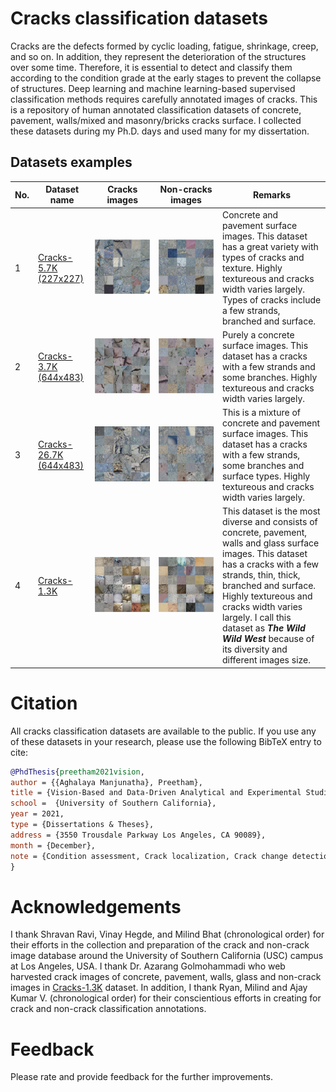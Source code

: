# Cracks classification datasets
Cracks are the defects formed by cyclic loading, fatigue, shrinkage, creep, and so on. In addition, they represent the deterioration of the structures over some time. Therefore, it is essential to detect and classify them according to the condition grade at the early stages to prevent the collapse of structures. Deep learning and machine learning-based supervised classification methods requires carefully annotated images of cracks. This is a repository of human annotated classification datasets of concrete, pavement, walls/mixed and masonry/bricks cracks surface. I collected these datasets during my Ph.D. days and used many for my dissertation.

## Datasets examples
| No. | Dataset name | Cracks images | Non-cracks images | Remarks |
| ------------- | ------------- |  ------------- |  ------------- | ------------- |
| 1 | [Cracks-5.7K (227x227)](https://1drv.ms/f/c/49b23bc11eecd6a8/EtBNtnET4YtFmuJCKQXWLRcBywLJiQy6tVR8nIw-a2hkZQ?e=f49fEx) | ![](assets/Dataset_1_Cracks-5.7K_(227x227)_crack.png) | ![](assets/Dataset_1_Cracks-5.7K_(227x227)_noncrack.png) | Concrete and pavement surface images. This dataset has a great variety with types of cracks and texture. Highly textureous and cracks width varies largely. Types of cracks include a few strands, branched and surface.| 
| 2 | [Cracks-3.7K (644x483)](https://1drv.ms/f/c/49b23bc11eecd6a8/ErWfsmYD6FdKof52qUiJ7hUBAVS50eAoo32WQJBDNPVzFw?e=IfcLua) | ![](assets/Dataset_2_Cracks-3.7K_(644x483)_crack.png) | ![](assets/Dataset_2_Cracks-3.7K_(644x483)_noncrack.png) | Purely a concrete surface images. This dataset has a cracks with a few strands and some branches. Highly textureous and cracks width varies largely. |
| 3 | [Cracks-26.7K (644x483)](https://1drv.ms/f/c/49b23bc11eecd6a8/ErI4bqgf_ClPujbQGGkq9RABmMnL0kt-0yuvPFMMqPBnUw?e=TyzvCw) | ![](assets/Dataset_3_Cracks-26.7K_(644x483)_crack.png) | ![](assets/Dataset_3_Cracks-26.7K_(644x483)_noncrack.png) | This is a mixture of concrete and pavement surface images. This dataset has a cracks with a few strands, some branches and surface types. Highly textureous and cracks width varies largely. |
| 4 | [Cracks-1.3K](https://1drv.ms/f/c/49b23bc11eecd6a8/Egqz7v0s5glAn8InjAHBfWIBK6Gwq-c5_afnr8C74RztMA?e=qpojee) | ![](assets/Dataset_4_Cracks-1.3K_crack.png) | ![](assets/Dataset_4_Cracks-1.3K_noncrack.png) | This dataset is the most diverse and consists of concrete, pavement, walls and glass surface images. This dataset has a cracks with a few strands, thin, thick, branched and surface. Highly textureous and cracks width varies largely. I call this dataset as ***The Wild Wild West*** because of its diversity and different images size. |

# Citation
All cracks classification datasets are available to the public. If you use any of these datasets in your research, please use the following BibTeX entry to cite:
```bibtex
@PhdThesis{preetham2021vision,
author = {{Aghalaya Manjunatha}, Preetham},
title = {Vision-Based and Data-Driven Analytical and Experimental Studies into Condition Assessment and Change Detection of Evolving Civil, Mechanical and Aerospace Infrastructures},
school =  {University of Southern California},
year = 2021,
type = {Dissertations & Theses},
address = {3550 Trousdale Parkway Los Angeles, CA 90089},
month = {December},
note = {Condition assessment, Crack localization, Crack change detection, Synthetic crack generation, Sewer pipe condition assessment, Mechanical systems defect detection and quantification}
}
```

# Acknowledgements
I thank Shravan Ravi, Vinay Hegde, and Milind Bhat (chronological order) for their efforts in the collection and preparation of the crack and non-crack image database around the University of Southern California (USC) campus at Los Angeles, USA. I thank Dr. Azarang Golmohammadi who web harvested crack images of concrete, pavement, walls, glass and non-crack images in [Cracks-1.3K](https://1drv.ms/f/c/49b23bc11eecd6a8/Egqz7v0s5glAn8InjAHBfWIBK6Gwq-c5_afnr8C74RztMA?e=qpojee) dataset. In addition, I thank Ryan, Milind and Ajay Kumar V. (chronological order) for their conscientious efforts in creating for crack and non-crack classification annotations.

# Feedback
Please rate and provide feedback for the further improvements.

